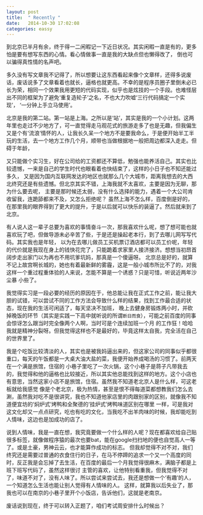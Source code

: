```yaml
---
layout: post
title:  " Recently "
date:   2014-10-30 17:02:08
categories: eassy
---
```


到北京已半月有余，终于得一二闲暇记一下近日状况。其实闲暇一直是有的，更多怕是要有想写东西的心情。看心情做事一直是我的大缺点但也懒得改了，
倒也可以骗得真性情的名声吧。

多久没有写文章我不记得了，所以想要让这东西看起来像个文章样，还得多说废话，废话说多了文章看着也就长，逼格也就更高。不幸的是程序员圈子里倒未必已
长为荣，相同一个效果我用更短的代码实现，似乎也是炫技的一个手段。也难怪层出不同的框架为了避免‘重复造轮子’之名，不也大力吹嘘‘三行代码搞定一个实现’，
‘一分钟上手立马使用’。

北京是我的第二站。第一站是上海。之所以是‘站’，其实是我的一个小计划。这两年里也走过不少地方了，可一直觉得走马观花式的旅游走多了也是无趣，但我偏生
又是个有‘流浪’情怀的人，让我长久呆一个地方不是要我命么，于是便开始半工半玩的生活，去一个地方工作几个月，顺带也当做根据地一般把周边都深入走走。但碍于年龄，

<!--more-->
又只能做个实习生，好在公司给的工资都还不算低，勉强也能养活自己。其实也比较遗憾，一来是自己的学生时代也眼看着也快结束了，这样的小日子也不知还能过多久，
又是因为国内互联网发达的地区也就那么几个大城市，距离我想去的大西北终究还是有些遗憾。但北京其实不错，上海我就不太喜欢，主要是因为无聊，那为什么要去呢，
主要是那时候还太弱，没有什么选择的能力，遇着一个大公司肯收留我，连跪舔都来不及，又怎么拒绝呢？
虽然上海不怎么样，百度倒是好的，在那里我的眼界得到了更大的提升，于是以后就可以快乐的装逼了。然后就来到了北京。

有人说人这一辈子总要为喜欢的事情奋斗一次，那我喜欢什么呢，想了想可能也就喜欢玩了吧，但做导游未必辛苦了些，于是还是操起老本行，到了去哪儿网写写代码。其实我也是年轻，
以为在去哪儿做员工买机票订酒店都可以员工价呢，年轻的代价就是我现在身上的钱快花完了，只能跪着求家里人接济接济。想想当初昂首阔步走出家门以为再也不用坑爹坑妈，那真是一个傻逼呀。
北京总是好的，就算不记上故宫啊长城的，她也有着最新鲜的雾霾，这是一般小城市所比不了的，对我这样一个重过程重体验的人来说，怎能不算是一个诱惑？只是可惜，听说近两年沙尘暴
小些了。

我觉得实习是一段必要的经历的原因在于，他总能让我在正式工作之前，能让我大胆的试错，可以尝试不同的工作方法会导致什么样的结果，找到工作最合适的状态，现在我的生活可闲适了，每天坚决不加班，
晚上去健身房锻炼两小时，并砍掉晚饭的环节（其实是实践一下高中就听说的所谓`断日而食`），可能之前百度的同事会惊讶怎么跟当时完全像两个人啊，当时可是个连续加班一个月
的工作狂！哈哈我就是精神分裂呀。但我觉得这样也不是最好的，毕竟这样太自我，完全活在自己的世界里了。

我是个吃饭比较清淡的人，其实也是被我妈逼出来的，但这家公司的同事似乎都很重口，每天的午饭都是一大桌大油大盐的菜，我便开始养成喝汤的习惯了。前两天在一个满是旅馆，住宿的
小巷子里吃了一次火锅，这个小巷子是蒋子凡带我去的，我觉得和他的逼格也比较接近，所以其实他总能找到这样的地方。这个小店也有意思，当然这家小店不是旅馆，住宿。虽然我不知道老北京人是什么样，可这老板就给我感觉
像是个老北京，极为热情，甚至是恨不得每道菜都想教我们怎么去涮，虽然我对吃不是很讲究，我也不知道他家店里的肉跟别家的区别，就像我不知道便宜坊的‘焖炉式’烤鸭和全聚德的‘挂炉式’烤鸭味道区别在哪里
一样，可是我对这文化却又一点点研究，吃也有吃的文化，当我吃不出羊肉味的时候，我却能吃到人情味，这边也是加成功的店了。

说到人情味，我是一直在想，我究竟要做一个什么样的人呢？现在都喜欢给自己贴很多标签，就像做程序猿的最次也要bat，能在google扫扫地的便也自觉高人一等了。或是土豪，男神云云，也才能算作成功的标志。
但我却觉得不对不对，我们终究还是需要过普通的衣食住行的日子，在马不停蹄的追求一个又一个高度的同时，反正我是会忘掉了去生活，在百度的最后一个月我觉得很麻木，满脑子都是上班下班写代码了，虽然这样很讨
主管的喜欢，让他特别看重我，但我觉得不对了，味道不对了，没有人味了。所以尝试来尝试去，我还是想做一个‘有趣’的人，一个知道怎么生活也能让别人觉得有人情味的人。
这样，就算我以后失业了，那我也可以在南京的小巷子里开个小饭店，告诉他们，这就是老南京。

废话说到现在，终于可以转入正题了，咱们考试周安排什么时候出？


